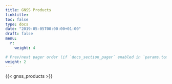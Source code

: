 ```yaml
--- 
title: GNSS Products
linktitle:
toc: false
type: docs
date: "2019-05-05T00:00:00+01:00"
draft: false
menu:
  r: 
    weight: 4

# Prev/next pager order (if `docs_section_pager` enabled in `params.toml`)
weight: 2
--- 
```



{{< gnss_products >}}
## 
